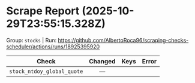 # Scrape Report (2025-10-29T23:55:15.328Z)

Group: `stocks`  |  Run: https://github.com/AlbertoRoca96/scraping-checks-scheduler/actions/runs/18925395920

| Check | Changed | Keys | Error |
|---|:---:|:--|:--|
| `stock_ntdoy_global_quote` | — |  |  |
